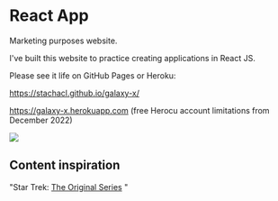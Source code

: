 # React App

Marketing purposes website.

I've built this website to practice creating applications in React JS.

Please see it life on GitHub Pages or Heroku:

https://stachacl.github.io/galaxy-x/

https://galaxy-x.herokuapp.com (free Herocu account limitations from December 2022)

<img src="https://ik.imagekit.io/stcl/github/Screen_Shot_galaxy-x_BVnTCwTQR.png?ik-sdk-version=javascript-1.4.3&updatedAt=1664511007687" >

## Content inspiration

"Star Trek: [The Original Series](https://en.wikipedia.org/wiki/Star_Trek:_The_Original_Series) "
